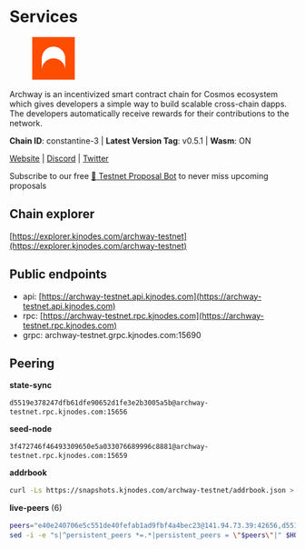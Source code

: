 # Services

<figure><img src="https://raw.githubusercontent.com/kj89/cosmos-images/main/logos/archway.png" alt=""><figcaption></figcaption></figure>

Archway is an incentivized smart contract chain for Cosmos  ecosystem which gives developers a simple way to build  scalable cross-chain dapps. The developers automatically  receive rewards for their contributions to the network.

**Chain ID**: constantine-3 | **Latest Version Tag**: v0.5.1 | **Wasm**: ON

[Website](https://archway.io) | [Discord](https://discord.gg/archwayhq) | [Twitter](https://twitter.com/archwayhq)



Subscribe to our free [🤖 Testnet Proposal Bot](https://t.me/kjnodes_testnet_proposal_bot) to never miss upcoming proposals


## Chain explorer
[https://explorer.kjnodes.com/archway-testnet](https://explorer.kjnodes.com/archway-testnet)

## Public endpoints

* api: [https://archway-testnet.api.kjnodes.com](https://archway-testnet.api.kjnodes.com)
* rpc: [https://archway-testnet.rpc.kjnodes.com](https://archway-testnet.rpc.kjnodes.com)
* grpc: archway-testnet.grpc.kjnodes.com:15690

## Peering

**state-sync**

```text
d5519e378247dfb61dfe90652d1fe3e2b3005a5b@archway-testnet.rpc.kjnodes.com:15656
```

**seed-node**

```text
3f472746f46493309650e5a033076689996c8881@archway-testnet.rpc.kjnodes.com:15659
```

**addrbook**
```bash
curl -Ls https://snapshots.kjnodes.com/archway-testnet/addrbook.json > $HOME/.archway/config/addrbook.json
```

**live-peers** (6)
```bash
peers="e40e240706e5c551de40fefab1ad9fbf4a4bec23@141.94.73.39:42656,d5519e378247dfb61dfe90652d1fe3e2b3005a5b@65.109.68.190:15656,b2d39b9b7991c0a9a7678994f5afe04a1b3df923@34.122.164.239:26656,434015482b70fff4e6bc96299dee7b84aca01343@35.223.36.227:26656,930bf53d3858340d52bb7e541617740d91477ff0@35.239.130.141:26656,da7d8ff27d6aa891f54f0a6647dc0bd5ae1e7b49@116.203.35.46:46656"
sed -i -e "s|^persistent_peers *=.*|persistent_peers = \"$peers\"|" $HOME/.archway/config/config.toml
```
